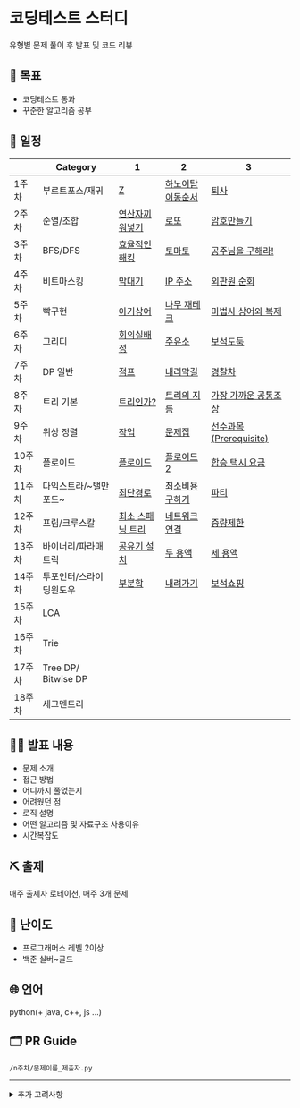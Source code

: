 # 코딩테스트 스터디

유형별 문제 풀이 후 발표 및 코드 리뷰

## 🚀 목표

- 코딩테스트 통과
- 꾸준한 알고리즘 공부

## 📅 일정

|        | Category                | 1                                                       | 2                                                         | 3                                                           |
| ------ | ----------------------- | ------------------------------------------------------- | --------------------------------------------------------- | ----------------------------------------------------------- |
| 1주차   | 부르트포스/재귀         | [Z](https://www.acmicpc.net/problem/1074)               | [하노이탑이동순서](https://www.acmicpc.net/problem/11729) | [퇴사](https://www.acmicpc.net/problem/14501)               |
| 2주차   | 순열/조합               | [연산자끼워넣기](https://www.acmicpc.net/problem/14888) | [로또](https://www.acmicpc.net/problem/6603)              | [암호만들기](https://www.acmicpc.net/problem/1759)          |
| 3주차   | BFS/DFS                 | [효율적인 해킹](https://www.acmicpc.net/problem/1325)   | [토마토](https://www.acmicpc.net/problem/7576)            | [공주님을 구해라!](https://www.acmicpc.net/problem/17836)   |
| 4주차   | 비트마스킹              | [막대기](https://www.acmicpc.net/problem/1094)          | [IP 주소](https://www.acmicpc.net/problem/2064)           | [외판원 순회](https://www.acmicpc.net/problem/2098)         |
| 5주차   | 빡구현                  | [아기상어](https://www.acmicpc.net/problem/16236)       | [나무 재테크](https://www.acmicpc.net/problem/16235)      | [마법사 상어와 복제](https://www.acmicpc.net/problem/23290) |
| 6주차   | 그리디                  | [회의실배정](https://www.acmicpc.net/problem/1931)       | [주유소](https://www.acmicpc.net/problem/13305)           |  [보석도둑](https://www.acmicpc.net/problem/1202)    |
| 7주차   | DP 일반                 | [점프](https://www.acmicpc.net/problem/1890)             | [내리막길](https://www.acmicpc.net/problem/1520)         | [경찰차](https://www.acmicpc.net/problem/2618)      |
| 8주차   | 트리 기본               | [트리인가?](https://www.acmicpc.net/problem/6416)       |  [트리의 지름](https://www.acmicpc.net/problem/1967)  | [가장 가까운 공통조상](https://www.acmicpc.net/problem/3584)                    |
| 9주차   | 위상 정렬               | [작업](https://www.acmicpc.net/problem/2056) | [문제집](https://www.acmicpc.net/problem/1766) | [선수과목 (Prerequisite)](https://www.acmicpc.net/problem/14567)|
| 10주차  | 플로이드                | [플로이드](https://www.acmicpc.net/problem/11404) | [플로이드 2](https://www.acmicpc.net/problem/11780) | [합승 택시 요금](https://programmers.co.kr/learn/courses/30/lessons/72413) |
| 11주차  | 다익스트라/~밸만포드~     | [최단경로](https://www.acmicpc.net/problem/1753) | [최소비용 구하기](https://www.acmicpc.net/problem/1916) | [파티](https://www.acmicpc.net/problem/1238) |
| 12주차  | 프림/크루스칼           | [최소 스패닝 트리](https://www.acmicpc.net/problem/1197) | [네트워크 연결](https://www.acmicpc.net/problem/1922) | [중량제한](https://www.acmicpc.net/problem/1939) |
| 13주차  | 바이너리/파라매트릭     |  [공유기 설치](https://www.acmicpc.net/problem/2110)      |   [두 용액](https://www.acmicpc.net/problem/2470)     |     [세 용액](https://www.acmicpc.net/problem/2473)    |
| 14주차  | 투포인터/스라이딩윈도우 | [부분합](https://www.acmicpc.net/problem/1806) | [내려가기](https://www.acmicpc.net/problem/2096) | [보석쇼핑](https://programmers.co.kr/learn/courses/30/lessons/67258) |
| 15주차  | LCA                     |                                                         |                                                           |                                                             |
| 16주차  | Trie                    |                                                         |                                                           |                                                             |
| 17주차  | Tree DP/ Bitwise DP     |                                                         |                                                           |                                                             |
| 18주차  | 세그멘트리              |                                                         |                                                           |                                                             |
## 🙋‍♂️ 발표 내용

- 문제 소개
- 접근 방법
- 어디까지 풀었는지 
- 어려웠던 점
- 로직 설명
- 어떤 알고리즘 및 자료구조 사용이유
- 시간복잡도

## ⛏️ 출제

매주 출제자 로테이션, 매주 3개 문제

## 🤔 난이도

- 프로그래머스 레벨 2이상
- 백준 실버~골드

## 🌐 언어

python(+ java, c++, js ...)

## 🗂️ PR Guide

`/n주차/문제이름_제출자.py`



---

<details>
<summary>추가 고려사항</summary>
- 벌금 제도
- 스터디 당일에 랜덤 1개 문제 실전 테스트
</details>
